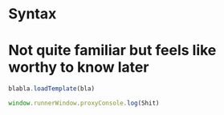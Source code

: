 # Syntax

# Not quite familiar but feels like worthy to know later
```javascript 
blabla.loadTemplate(bla)
```

```javascript
window.runnerWindow.proxyConsole.log(Shit)
```